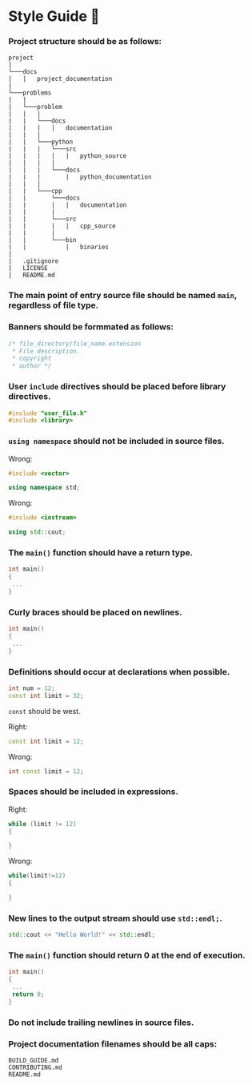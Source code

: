 # Style Guide 🧶

### Project structure should be as follows:

```
project
|
└───docs
|   |   project_documentation
|
└───problems
|   |
|   └───problem
|   |   |
|   |   └───docs
|   |   |   |   documentation
|   |   |
|   |   └───python
|   |   |   └───src
|   |   |   |   |   python_source
|   |   |   |
|   |   |   └───docs
|   |   |       |   python_documentation
|   |   |
|   |   └───cpp
|   |       └───docs
|   |       |   |   documentation
|   |       |
|   |       └───src
|   |       |   |   cpp_source
|   |       |
|   |       └───bin
|   |           |   binaries
|
|   .gitignore
|   LICENSE
|   README.md
```

### The main point of entry source file should be named ```main```, regardless of file type.

### Banners should be formmated as follows:

```c++
/* file_directory/file_name.extension
 * File description.
 * copyright
 * author */
```

### User ```include``` directives should be placed before library directives.

```c++
#include "user_file.h"
#include <library>
```

### ``using namespace`` should not be included in source files.

Wrong:

```c++
#include <vector>

using namespace std;
```

Wrong:

```c++
#include <iostream>

using std::cout;
```

### The ``main()`` function should have a return type.

```c++
int main()
{
 ...
}
```

### Curly braces should be placed on newlines.

```c++
int main()
{
 ...
}
```

### Definitions should occur at declarations when possible.

```c++
int num = 12;
const int limit = 32;
```

``const`` should be west.

Right:

```c++
const int limit = 12;
```

Wrong:

```c++
int const limit = 12;
```

### Spaces should be included in expressions.

Right:

```c++
while (limit != 12)
{

}
```

Wrong:

```c++
while(limit!=12)
{

}
```

### New lines to the output stream should use ``std::endl;``.

```c++
std::cout << "Hello World!" << std::endl;
```

### The ``main()`` function should return 0 at the end of execution.

```c++
int main()
{
 ...
 return 0;
}
```

### Do not include trailing newlines in source files.

### Project documentation filenames should be all caps:

```
BUILD_GUIDE.md
CONTRIBUTING.md
README.md
```